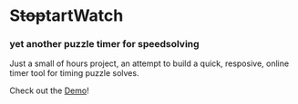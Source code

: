 # S~~top~~tartWatch
### yet another puzzle timer for speedsolving

Just a small of hours project, an attempt to build a quick, resposive, online timer tool for timing puzzle solves.

Check out the [Demo](https://antonioxdias.github.io/startwatch/)!